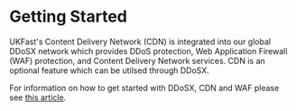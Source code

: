 # Getting Started

UKFast's Content Delivery Network (CDN) is integrated into our global DDoSX network which provides DDoS protection, Web Application Firewall (WAF) protection, and Content Delivery Network services.  CDN is an optional feature which can be utilsed through DDoSX.

For information on how to get started with DDoSX, CDN and WAF please see [this article](/security/ddos/gettingstarted.html).
